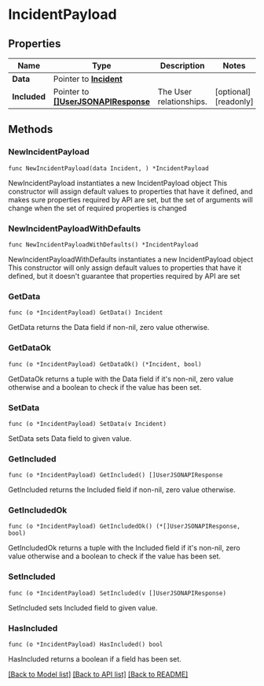 # IncidentPayload

## Properties

Name | Type | Description | Notes
------------ | ------------- | ------------- | -------------
**Data** | Pointer to [**Incident**](Incident.md) |  | 
**Included** | Pointer to [**[]UserJSONAPIResponse**](UserJSONAPIResponse.md) | The User relationships. | [optional] [readonly] 

## Methods

### NewIncidentPayload

`func NewIncidentPayload(data Incident, ) *IncidentPayload`

NewIncidentPayload instantiates a new IncidentPayload object
This constructor will assign default values to properties that have it defined,
and makes sure properties required by API are set, but the set of arguments
will change when the set of required properties is changed

### NewIncidentPayloadWithDefaults

`func NewIncidentPayloadWithDefaults() *IncidentPayload`

NewIncidentPayloadWithDefaults instantiates a new IncidentPayload object
This constructor will only assign default values to properties that have it defined,
but it doesn't guarantee that properties required by API are set

### GetData

`func (o *IncidentPayload) GetData() Incident`

GetData returns the Data field if non-nil, zero value otherwise.

### GetDataOk

`func (o *IncidentPayload) GetDataOk() (*Incident, bool)`

GetDataOk returns a tuple with the Data field if it's non-nil, zero value otherwise
and a boolean to check if the value has been set.

### SetData

`func (o *IncidentPayload) SetData(v Incident)`

SetData sets Data field to given value.


### GetIncluded

`func (o *IncidentPayload) GetIncluded() []UserJSONAPIResponse`

GetIncluded returns the Included field if non-nil, zero value otherwise.

### GetIncludedOk

`func (o *IncidentPayload) GetIncludedOk() (*[]UserJSONAPIResponse, bool)`

GetIncludedOk returns a tuple with the Included field if it's non-nil, zero value otherwise
and a boolean to check if the value has been set.

### SetIncluded

`func (o *IncidentPayload) SetIncluded(v []UserJSONAPIResponse)`

SetIncluded sets Included field to given value.

### HasIncluded

`func (o *IncidentPayload) HasIncluded() bool`

HasIncluded returns a boolean if a field has been set.


[[Back to Model list]](../README.md#documentation-for-models) [[Back to API list]](../README.md#documentation-for-api-endpoints) [[Back to README]](../README.md)


